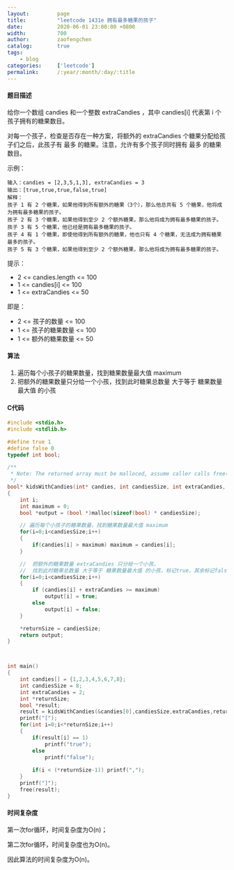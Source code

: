```yaml
---
layout:         page
title:          "leetcode 1431e 拥有最多糖果的孩子"
date:           2020-06-01 23:00:00 +0800
width:          700
author:         zaofengchen
catalog:        true
tags:
    - blog
categories:     ['leetcode']
permalink:      /:year/:month/:day/:title
---
```


#### 题目描述

给你一个数组 candies 和一个整数 extraCandies ，其中 candies[i] 代表第 i 个孩子拥有的糖果数目。

对每一个孩子，检查是否存在一种方案，将额外的 extraCandies 个糖果分配给孩子们之后，此孩子有 最多 的糖果。注意，允许有多个孩子同时拥有 最多 的糖果数目。

示例：
```
输入：candies = [2,3,5,1,3], extraCandies = 3
输出：[true,true,true,false,true] 
解释：
孩子 1 有 2 个糖果，如果他得到所有额外的糖果（3个），那么他总共有 5 个糖果，他将成为拥有最多糖果的孩子。
孩子 2 有 3 个糖果，如果他得到至少 2 个额外糖果，那么他将成为拥有最多糖果的孩子。
孩子 3 有 5 个糖果，他已经是拥有最多糖果的孩子。
孩子 4 有 1 个糖果，即使他得到所有额外的糖果，他也只有 4 个糖果，无法成为拥有糖果最多的孩子。
孩子 5 有 3 个糖果，如果他得到至少 2 个额外糖果，那么他将成为拥有最多糖果的孩子。
```


提示：

- 2 <= candies.length <= 100
- 1 <= candies[i] <= 100
- 1 <= extraCandies <= 50

即是：
- 2 <= 孩子的数量 <= 100
- 1 <= 孩子的糖果数量 <= 100
- 1 <= 额外的糖果数量 <= 50

#### 算法
1. 遍历每个小孩子的糖果数量，找到糖果数量最大值 maximum
2. 把额外的糖果数量只分给一个小孩，找到此时糖果总数量 大于等于 糖果数量最大值 的小孩


#### C代码

```C
#include <stdio.h>
#include <stdlib.h>

#define true 1
#define false 0
typedef int bool;

/**
 * Note: The returned array must be malloced, assume caller calls free().
 */
bool* kidsWithCandies(int* candies, int candiesSize, int extraCandies, int* returnSize)
{
    int i;
    int maximum = 0;
    bool *output = (bool *)malloc(sizeof(bool) * candiesSize);

    // 遍历每个小孩子的糖果数量，找到糖果数量最大值 maximum
    for(i=0;i<candiesSize;i++)
    {
        if(candies[i] > maximum) maximum = candies[i];
    }

    //  把额外的糖果数量 extraCandies 只分给一个小孩，
    //  找到此时糖果总数量 大于等于 糖果数量最大值 的小孩，标记true，其余标记false
    for(i=0;i<candiesSize;i++)
    {
        if (candies[i] + extraCandies >= maximum)
            output[i] = true;
        else
            output[i] = false;
    }

    *returnSize = candiesSize;
    return output;    
}



int main()
{
    int candies[] = {1,2,3,4,5,6,7,8};
    int candiesSize = 8;
    int extraCandies = 2;
    int *returnSize;
    bool *result;
    result = kidsWithCandies(&candies[0],candiesSize,extraCandies,returnSize);
    printf("[");
    for(int i=0;i<*returnSize;i++)
    {
        if(result[i] == 1)
            printf("true");
        else
            printf("false");
        
        if(i < (*returnSize-1)) printf(",");
    }
    printf("]");
    free(result);
}
```

#### 时间复杂度
第一次for循环，时间复杂度为O(n)；

第二次for循环，时间复杂度也为O(n)。

因此算法的时间复杂度为O(n)。